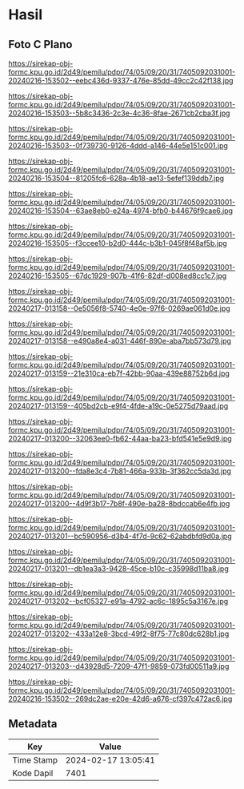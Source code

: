 # Hasil

## Foto C Plano

https://sirekap-obj-formc.kpu.go.id/2d49/pemilu/pdpr/74/05/09/20/31/7405092031001-20240216-153502--eebc436d-9337-476e-85dd-49cc2c42f138.jpg

https://sirekap-obj-formc.kpu.go.id/2d49/pemilu/pdpr/74/05/09/20/31/7405092031001-20240216-153503--5b8c3436-2c3e-4c36-8fae-2671cb2cba3f.jpg

https://sirekap-obj-formc.kpu.go.id/2d49/pemilu/pdpr/74/05/09/20/31/7405092031001-20240216-153503--0f739730-9126-4ddd-a146-44e5e151c001.jpg

https://sirekap-obj-formc.kpu.go.id/2d49/pemilu/pdpr/74/05/09/20/31/7405092031001-20240216-153504--81205fc6-628a-4b18-ae13-5efef139ddb7.jpg

https://sirekap-obj-formc.kpu.go.id/2d49/pemilu/pdpr/74/05/09/20/31/7405092031001-20240216-153504--63ae8eb0-e24a-4974-bfb0-b44676f9cae6.jpg

https://sirekap-obj-formc.kpu.go.id/2d49/pemilu/pdpr/74/05/09/20/31/7405092031001-20240216-153505--f3ccee10-b2d0-444c-b3b1-045f8f48af5b.jpg

https://sirekap-obj-formc.kpu.go.id/2d49/pemilu/pdpr/74/05/09/20/31/7405092031001-20240216-153505--67dc1929-907b-41f6-82df-d008ed8cc1c7.jpg

https://sirekap-obj-formc.kpu.go.id/2d49/pemilu/pdpr/74/05/09/20/31/7405092031001-20240217-013158--0e5056f8-5740-4e0e-97f6-0269ae061d0e.jpg

https://sirekap-obj-formc.kpu.go.id/2d49/pemilu/pdpr/74/05/09/20/31/7405092031001-20240217-013158--e490a8e4-a031-446f-890e-aba7bb573d79.jpg

https://sirekap-obj-formc.kpu.go.id/2d49/pemilu/pdpr/74/05/09/20/31/7405092031001-20240217-013159--21e310ca-eb7f-42bb-90aa-439e88752b6d.jpg

https://sirekap-obj-formc.kpu.go.id/2d49/pemilu/pdpr/74/05/09/20/31/7405092031001-20240217-013159--405bd2cb-e9f4-4fde-a19c-0e5275d79aad.jpg

https://sirekap-obj-formc.kpu.go.id/2d49/pemilu/pdpr/74/05/09/20/31/7405092031001-20240217-013200--32063ee0-fb62-44aa-ba23-bfd541e5e9d9.jpg

https://sirekap-obj-formc.kpu.go.id/2d49/pemilu/pdpr/74/05/09/20/31/7405092031001-20240217-013200--fda8e3c4-7b81-466a-933b-3f362cc5da3d.jpg

https://sirekap-obj-formc.kpu.go.id/2d49/pemilu/pdpr/74/05/09/20/31/7405092031001-20240217-013200--4d9f3b17-7b8f-490e-ba28-8bdccab6e4fb.jpg

https://sirekap-obj-formc.kpu.go.id/2d49/pemilu/pdpr/74/05/09/20/31/7405092031001-20240217-013201--bc590956-d3b4-4f7d-9c62-62abdbfd9d0a.jpg

https://sirekap-obj-formc.kpu.go.id/2d49/pemilu/pdpr/74/05/09/20/31/7405092031001-20240217-013201--db1ea3a3-9428-45ce-b10c-c35998d11ba8.jpg

https://sirekap-obj-formc.kpu.go.id/2d49/pemilu/pdpr/74/05/09/20/31/7405092031001-20240217-013202--bcf05327-e91a-4792-ac6c-1895c5a3167e.jpg

https://sirekap-obj-formc.kpu.go.id/2d49/pemilu/pdpr/74/05/09/20/31/7405092031001-20240217-013202--433a12e8-3bcd-49f2-8f75-77c80dc628b1.jpg

https://sirekap-obj-formc.kpu.go.id/2d49/pemilu/pdpr/74/05/09/20/31/7405092031001-20240217-013203--d43928d5-7209-47f1-9859-073fd00511a9.jpg

https://sirekap-obj-formc.kpu.go.id/2d49/pemilu/pdpr/74/05/09/20/31/7405092031001-20240216-153502--269dc2ae-e20e-42d6-a676-cf397c472ac6.jpg


## Metadata

| Key        | Value               |
| ---------- | ------------------- |
| Time Stamp | 2024-02-17 13:05:41 |
| Kode Dapil | 7401                |



